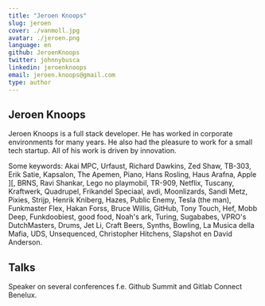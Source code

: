 ```yaml
---
title: "Jeroen Knoops"
slug: jeroen 
cover: ./vanmoll.jpg
avatar: ./jeroen.png
language: en
github: JeroenKnoops
twitter: johnnybusca
linkedin: jeroenknoops
email: jeroen.knoops@gmail.com
type: author
---
```

## Jeroen Knoops

Jeroen Knoops is a full stack developer. He has worked in corporate environments for many years. He also had the pleasure to work for a small tech startup. All of his work is driven by innovation.

Some keywords: Akai MPC, Urfaust, Richard Dawkins, Zed Shaw, TB-303, Erik Satie, Kapsalon, The Apemen, Piano, Hans Rosling, Haus Arafna, Apple ][, BRNS, Ravi Shankar, Lego no playmobil, TR-909, Netflix, Tuscany, Kraftwerk, Quadrupel, Frikandel Speciaal, avdi, Moonlizards, Sandi Metz, Pixies, Strijp, Henrik Kniberg, Hazes, Public Enemy, Tesla (the man), Funkmaster Flex, Hakan Forss, Bruce Willis, GitHub, Tony Touch, Hef, Mobb Deep, Funkdoobiest, good food, Noah's ark, Turing, Sugababes, VPRO's DutchMasters, Drums, Jet Li, Craft Beers, Synths, Bowling, La Musica della Mafia, UDS, Unsequenced, Christopher Hitchens, Slapshot en David Anderson.

## Talks

Speaker on several conferences f.e. Github Summit and Gitlab Connect Benelux.